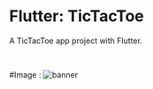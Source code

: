# Flutter: TicTacToe 
A TicTacToe app project with Flutter.

</br> 

#Image :
![banner](https://github.com/BardiaKhd/tic_toc_toe/assets/138980378/d32fda37-7286-4b9a-af7f-3a606b271ea7)
